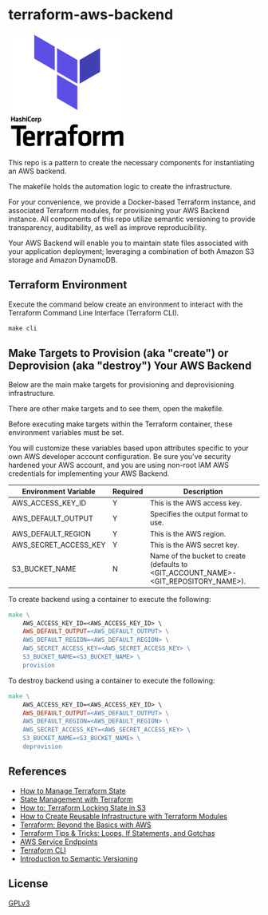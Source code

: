 # terraform-aws-backend

![Terraform](assets/terraform-icon.png)

This repo is a pattern to create the necessary components for instantiating an AWS backend. 

The makefile holds the automation logic to create the infrastructure.

For your convenience, we provide a Docker-based Terraform instance, and associated Terraform modules, for provisioning your AWS Backend instance. All components of this repo utilize semantic versioning to provide transparency, auditability, as well as improve reproducibility. 

Your AWS Backend will enable you to maintain state files associated with your application deployment; leveraging a combination of both Amazon S3 storage and Amazon DynamoDB.

## Terraform Environment

Execute the command below create an environment to interact with the Terraform Command Line Interface (Terraform CLI).

```makefile
make cli
```

## Make Targets to Provision (aka "create") or Deprovision (aka "destroy") Your AWS Backend

Below are the main make targets for provisioning and deprovisioning infrastructure. 

There are other make targets and to see them, open the makefile. 

Before executing make targets within the Terraform container, these environment variables must be set.

You will customize these variables based upon attributes specific to your own AWS developer account configuration. Be sure you've security hardened your AWS account, and you are using non-root IAM AWS credentials for implementing your AWS Backend.

| Environment Variable  | Required | Description                                                                          |
| --------------------- | ---------| ------------------------------------------------------------------------------------ |
| AWS_ACCESS_KEY_ID     | Y        | This is the AWS access key.                                                          |
| AWS_DEFAULT_OUTPUT    | Y        | Specifies the output format to use.                                                  |
| AWS_DEFAULT_REGION    | Y        | This is the AWS region.                                                              |
| AWS_SECRET_ACCESS_KEY | Y        | This is the AWS secret key.                                                          |
| S3_BUCKET_NAME        | N        | Name of the bucket to create (defaults to <GIT_ACCOUNT_NAME>-<GIT_REPOSITORY_NAME>). |

To create backend using a container to execute the following:

```makefile
make \
    AWS_ACCESS_KEY_ID=<AWS_ACCESS_KEY_ID> \
    AWS_DEFAULT_OUTPUT=<AWS_DEFAULT_OUTPUT> \
    AWS_DEFAULT_REGION=<AWS_DEFAULT_REGION> \
    AWS_SECRET_ACCESS_KEY=<AWS_SECRET_ACCESS_KEY> \
    S3_BUCKET_NAME=<S3_BUCKET_NAME> \
    provision
```

To destroy backend using a container to execute the following:

```makefile
make \
    AWS_ACCESS_KEY_ID=<AWS_ACCESS_KEY_ID> \
    AWS_DEFAULT_OUTPUT=<AWS_DEFAULT_OUTPUT> \
    AWS_DEFAULT_REGION=<AWS_DEFAULT_REGION> \
    AWS_SECRET_ACCESS_KEY=<AWS_SECRET_ACCESS_KEY> \
    S3_BUCKET_NAME=<S3_BUCKET_NAME> \
    deprovision
```

## References

* [How to Manage Terraform State](https://blog.gruntwork.io/how-to-manage-terraform-state-28f5697e68fa)
* [State Management with Terraform](https://medium.com/@mitesh_shamra/state-management-with-terraform-9f13497e54cf)
* [How to: Terraform Locking State in S3](https://medium.com/@jessgreb01/how-to-terraform-locking-state-in-s3-2dc9a5665cb6)
* [How to Create Reusable Infrastructure with Terraform Modules](https://blog.gruntwork.io/how-to-create-reusable-infrastructure-with-terraform-modules-25526d65f73d)
* [Terraform: Beyond the Basics with AWS](https://aws.amazon.com/blogs/apn/terraform-beyond-the-basics-with-aws/)
* [Terraform Tips & Tricks: Loops, If Statements, and Gotchas](https://blog.gruntwork.io/terraform-tips-tricks-loops-if-statements-and-gotchas-f739bbae55f9)
* [AWS Service Endpoints](https://docs.aws.amazon.com/general/latest/gr/rande.html)
* [Terraform CLI](https://www.terraform.io/docs/cli-index.html)
* [Introduction to Semantic Versioning](https://www.geeksforgeeks.org/introduction-semantic-versioning/)


## License

[GPLv3](LICENSE)
